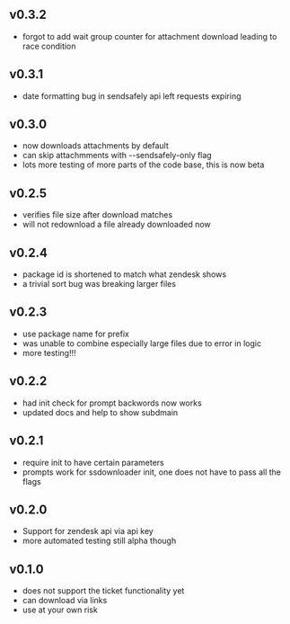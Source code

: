 v0.3.2
------
* forgot to add wait group counter for attachment download leading to race condition

v0.3.1
------
* date formatting bug in sendsafely api left requests expiring

v0.3.0
------
* now downloads attachments by default
* can skip attachmments with --sendsafely-only flag
* lots more testing of more parts of the code base, this is now beta

v0.2.5
------
* verifies file size after download matches
* will not redownload a file already downloaded now

v0.2.4
------
* package id is shortened to match what zendesk shows
* a trivial sort bug was breaking larger files

v0.2.3
------
* use package name for prefix
* was unable to combine especially large files due to error in logic
* more testing!!!

v0.2.2
------
* had init check for prompt backwords now works
* updated docs and help to show subdmain

v0.2.1
------
* require init to have certain parameters
* prompts work for ssdownloader init, one does not have to pass all the flags

v0.2.0
------
* Support for zendesk api via api key
* more automated testing still alpha though

v0.1.0
------
* does not support the ticket functionality yet
* can download via links
* use at your own risk

